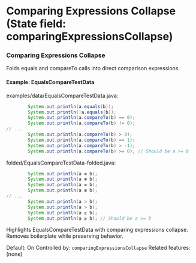 # Comparing Expressions Collapse (State field: comparingExpressionsCollapse)

### Comparing Expressions Collapse
Folds equals and compareTo calls into direct comparison expressions.

#### Example: EqualsCompareTestData

examples/data/EqualsCompareTestData.java:
```java
        System.out.println(a.equals(b));
        System.out.println(!a.equals(b));
        System.out.println(a.compareTo(b) == 0);
        System.out.println(a.compareTo(b) != 0);
// ...
        System.out.println(a.compareTo(b) > 0);
        System.out.println(a.compareTo(b) == 1);
        System.out.println(a.compareTo(b) > -1);
        System.out.println(a.compareTo(b) >= 0); // Should be a >= b
```

folded/EqualsCompareTestData-folded.java:
```java
        System.out.println(a ≡ b);
        System.out.println(a ≢ b);
        System.out.println(a ≡ b);
        System.out.println(a ≢ b);
// ...
        System.out.println(a > b);
        System.out.println(a > b);
        System.out.println(a ≥ b);
        System.out.println(a ≥ b); // Should be a >= b
```

Highlights EqualsCompareTestData with comparing expressions collapse.
Removes boilerplate while preserving behavior.

Default: On
Controlled by: `comparingExpressionsCollapse`
Related features: (none)
